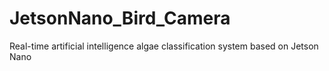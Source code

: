 # JetsonNano_Bird_Camera
Real-time artificial intelligence algae classification system based on Jetson Nano

